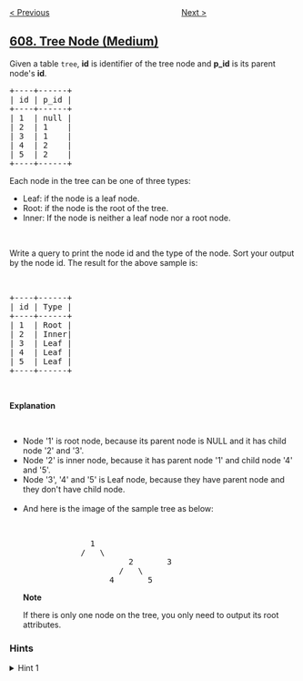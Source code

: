 <!--|This file generated by command(leetcode description); DO NOT EDIT.    |-->
<!--+----------------------------------------------------------------------+-->
<!--|@author    openset <openset.wang@gmail.com>                           |-->
<!--|@link      https://github.com/openset                                 |-->
<!--|@home      https://github.com/openset/leetcode                        |-->
<!--+----------------------------------------------------------------------+-->

[< Previous](https://github.com/openset/leetcode/tree/master/problems/sales-person "Sales Person")
　　　　　　　　　　　　　　　　
[Next >](https://github.com/openset/leetcode/tree/master/problems/find-duplicate-file-in-system "Find Duplicate File in System")

## [608. Tree Node (Medium)](https://leetcode.com/problems/tree-node "树节点")

<p>Given a table <code>tree</code>, <b>id</b> is identifier of the tree node and <b>p_id</b> is its parent node&#39;s <b>id</b>.</p>

<pre>
+----+------+
| id | p_id |
+----+------+
| 1  | null |
| 2  | 1    |
| 3  | 1    |
| 4  | 2    |
| 5  | 2    |
+----+------+
</pre>
Each node in the tree can be one of three types:

<ul>
	<li>Leaf: if the node is a leaf node.</li>
	<li>Root: if the node is the root of the tree.</li>
	<li>Inner: If the node is neither a leaf node nor a root node.</li>
</ul>

<p>&nbsp;</p>
Write a query to print the node id and the type of the node. Sort your output by the node id. The result for the above sample is:

<p>&nbsp;</p>

<pre>
+----+------+
| id | Type |
+----+------+
| 1  | Root |
| 2  | Inner|
| 3  | Leaf |
| 4  | Leaf |
| 5  | Leaf |
+----+------+
</pre>

<p>&nbsp;</p>

<p><b>Explanation</b></p>

<p>&nbsp;</p>

<ul>
	<li>Node &#39;1&#39; is root node, because its parent node is NULL and it has child node &#39;2&#39; and &#39;3&#39;.</li>
	<li>Node &#39;2&#39; is inner node, because it has parent node &#39;1&#39; and child node &#39;4&#39; and &#39;5&#39;.</li>
	<li>Node &#39;3&#39;, &#39;4&#39; and &#39;5&#39; is Leaf node, because they have parent node and they don&#39;t have child node.</li>
	<br />
	<li>And here is the image of the sample tree as below:
	<p>&nbsp;</p>
	<pre>
			  1
			/   \
                      2       3
                    /   \
                  4       5
</pre>
	<p><b>Note</b></p>
	<p>If there is only one node on the tree, you only need to output its root attributes.</p>
	</li>
</ul>

### Hints
<details>
<summary>Hint 1</summary>
You can judge the node type by querying whether the node's id shows up in p_id column and whether the node's p_id is null.
</details>
